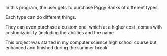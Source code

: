 In this program, the user gets to purchase Piggy Banks of different types.

Each type can do different things.

They can even purchase a custom one, which at a higher cost, comes with customizability (including the abilities and the name

This project was started in my computer science high school course but enhanced and finished during the summer break.
